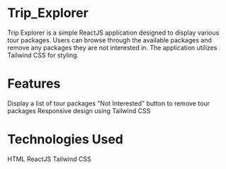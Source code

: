 # Trip_Explorer
Trip Explorer is a simple ReactJS application designed to display various tour packages. Users can browse through the available packages and remove any packages they are not interested in. The application utilizes Tailwind CSS for styling.

# Features
Display a list of tour packages
"Not Interested" button to remove tour packages
Responsive design using Tailwind CSS

# Technologies Used
HTML
ReactJS
Tailwind CSS
